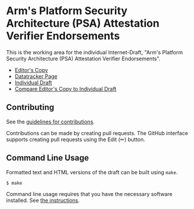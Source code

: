 # Arm's Platform Security Architecture (PSA) Attestation Verifier Endorsements

This is the working area for the individual Internet-Draft, "Arm's Platform Security Architecture (PSA) Attestation Verifier Endorsements".

* [Editor's Copy](https://thomas-fossati.github.io/corim-psa/#go.draft-fdb-rats-psa-endorsements.html)
* [Datatracker Page](https://datatracker.ietf.org/doc/draft-fdb-rats-psa-endorsements)
* [Individual Draft](https://datatracker.ietf.org/doc/html/draft-fdb-rats-psa-endorsements)
* [Compare Editor's Copy to Individual Draft](https://thomas-fossati.github.io/corim-psa/#go.draft-fdb-rats-psa-endorsements.diff)


## Contributing

See the
[guidelines for contributions](https://github.com/thomas-fossati/corim-psa/blob/main/CONTRIBUTING.md).

Contributions can be made by creating pull requests.
The GitHub interface supports creating pull requests using the Edit (✏) button.


## Command Line Usage

Formatted text and HTML versions of the draft can be built using `make`.

```sh
$ make
```

Command line usage requires that you have the necessary software installed.  See
[the instructions](https://github.com/martinthomson/i-d-template/blob/main/doc/SETUP.md).

